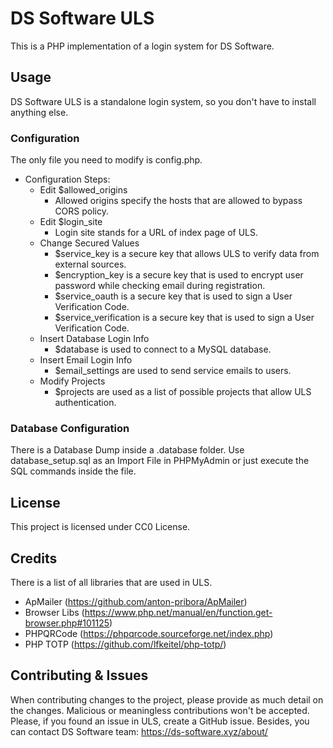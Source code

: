 # DS Software ULS

This is a PHP implementation of a login system for DS Software.

## Usage

DS Software ULS is a standalone login system, so you don't have to install anything else.
### Configuration
The only file you need to modify is config.php.
* Configuration Steps:
  * Edit $allowed_origins
    * Allowed origins specify the hosts that are allowed to bypass CORS policy.
  * Edit $login_site
    * Login site stands for a URL of index page of ULS.
  * Change Secured Values
    * $service_key is a secure key that allows ULS to verify data from external sources.
    * $encryption_key is a secure key that is used to encrypt user password while checking email during registration.
    * $service_oauth is a secure key that is used to sign a User Verification Code.
    * $service_verification is a secure key that is used to sign a User Verification Code.
  * Insert Database Login Info
    * $database is used to connect to a MySQL database.
  * Insert Email Login Info
    * $email_settings are used to send service emails to users.
  * Modify Projects
    * $projects are used as a list of possible projects that allow ULS authentication.
    
### Database Configuration
There is a Database Dump inside a .database folder. Use database_setup.sql as an Import File in PHPMyAdmin or just execute the SQL commands inside the file.

## License
This project is licensed under CC0 License.

## Credits
There is a list of all libraries that are used in ULS.
* ApMailer (https://github.com/anton-pribora/ApMailer)
* Browser Libs (https://www.php.net/manual/en/function.get-browser.php#101125)
* PHPQRCode (https://phpqrcode.sourceforge.net/index.php)
* PHP TOTP (https://github.com/lfkeitel/php-totp/)

## Contributing & Issues
When contributing changes to the project, please provide as much detail on the changes. Malicious or meaningless contributions won't be accepted.
Please, if you found an issue in ULS, create a GitHub issue.
Besides, you can contact DS Software team: https://ds-software.xyz/about/
